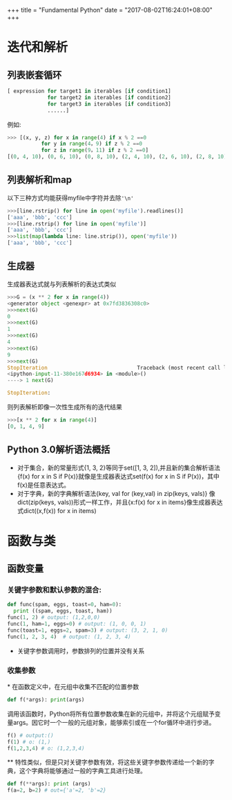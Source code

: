 +++
title = "Fundamental Python"
date = "2017-08-02T16:24:01+08:00"
+++

# 迭代和解析
## 列表嵌套循环
```python
[ expression for target1 in iterables [if condition1]
             for target2 in iterables [if condition2]
             for target3 in iterables [if condition3]
             ......]
```
例如:
```python
>>> [(x, y, z) for x in range(4) if x % 2 ==0
           for y in range(4，9) if z % 2 ==0
           for z in range(9，11) if z % 2 ==0]
[(0, 4, 10), (0, 6, 10), (0, 8, 10), (2, 4, 10), (2, 6, 10), (2, 8, 10)]
```
## 列表解析和map
以下三种方式均能获得myfile中字符并去除`'\n'`
```python
>>>[line.rstrip() for line in open('myfile').readlines()]
['aaa', 'bbb', 'ccc']
>>>[line.rstrip() for line in open('myfile')]
['aaa', 'bbb', 'ccc']
>>>list(map(lambda line: line.strip()), open('myfile'))
['aaa', 'bbb', 'ccc']
```
## 生成器
生成器表达式就与列表解析的表达式类似
```python
>>>G = (x ** 2 for x in range(4))
<generator object <genexpr> at 0x7fd3836308c0>
>>>next(G)
0
>>>next(G)
1
>>>next(G)
4
>>>next(G)
9
>>>next(G)
StopIteration                             Traceback (most recent call last)
<ipython-input-11-380e167d6934> in <module>()
----> 1 next(G)

StopIteration:
```
则列表解析即像一次性生成所有的迭代结果
```python
>>>[x ** 2 for x in range(4)]
[0, 1, 4, 9]
```
## Python 3.0解析语法概括
* 对于集合，新的常量形式{1, 3, 2}等同于set([1, 3, 2]),并且新的集合解析语法{f(x) for x in S if P(x)}就像是生成器表达式set(f(x) for x in S if P(x))，其中f(x)是任意表达式。
* 对于字典，新的字典解析语法{key, val for (key,val) in zip(keys, vals)}
像dict(zip(keys, vals))形式一样工作，并且{x:f(x) for x in items}像生成器表达式dict((x,f(x)) for x in items)

# 函数与类
## 函数变量
### 关键字参数和默认参数的混合:
```python
def func(spam, eggs, toast=0, ham=0):
  print ((spam, eggs, toast, ham))
func(1, 2) # output: (1,2,0,0)
func(1, ham=1, eggs=0) # output: (1, 0, 0, 1)
func(toast=1, eggs=2, spam=3) # output: (3, 2, 1, 0)
func(1, 2, 3, 4)  # output: (1, 2, 3, 4)
```
* 关键字参数调用时，参数排列的位置并没有关系

### 收集参数
\* 在函数定义中，在元组中收集不匹配的位置参数
```python
def f(*args): print(args)
```
调用该函数时，Python将所有位置参数收集在新的元组中，并将这个元组赋予变量args。因它时一个一般的元组对象，能够索引或在一个for循环中进行步进。
```python
f() # output:()
f(1) # o: (1,)
f(1,2,3,4) # o: (1,2,3,4)
```
\** 特性类似，但是只对关键字参数有效，将这些关键字参数传递给一个新的字典，这个字典将能够通过一般的字典工具进行处理。
```python
def f(**args): print (args)
f(a=2, b=2) # out={'a'=2, 'b'=2}
```
